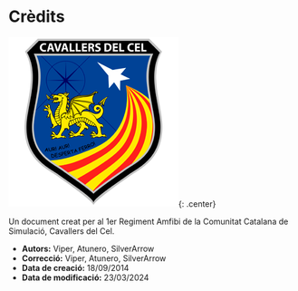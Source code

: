 # Crèdits

![image](../_imatges/cc_escut_final_300_300.png){: .center}

Un document creat per al 1er Regiment Amfibi de la Comunitat Catalana de Simulació, Cavallers del Cel.

* **Autors:** Viper, Atunero, SilverArrow
* **Correcció:** Viper, Atunero, SilverArrow
* **Data de creació:** 18/09/2014
* **Data de modificació:** 23/03/2024
